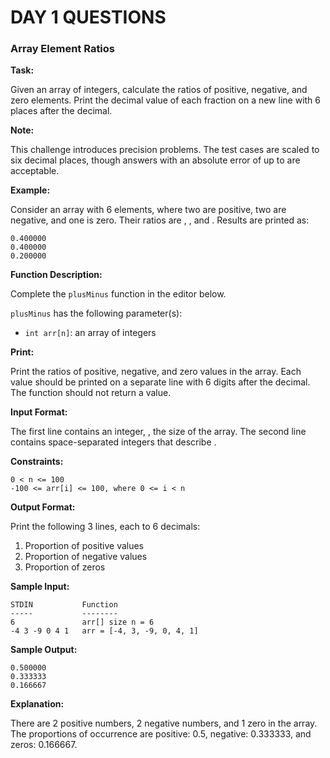 # DAY 1 QUESTIONS

### Array Element Ratios

**Task:**

Given an array of integers, calculate the ratios of positive, negative, and zero elements. Print the decimal value of each fraction on a new line with 6 places after the decimal.

**Note:**

This challenge introduces precision problems. The test cases are scaled to six decimal places, though answers with an absolute error of up to  are acceptable.

**Example:**

Consider an array with 6 elements, where two are positive, two are negative, and one is zero. Their ratios are , , and . Results are printed as:

```
0.400000
0.400000
0.200000
```

**Function Description:**

Complete the `plusMinus` function in the editor below.

`plusMinus` has the following parameter(s):

- `int arr[n]`: an array of integers

**Print:**

Print the ratios of positive, negative, and zero values in the array. Each value should be printed on a separate line with 6 digits after the decimal. The function should not return a value.

**Input Format:**

The first line contains an integer, , the size of the array. The second line contains  space-separated integers that describe .

**Constraints:**

```
0 < n <= 100
-100 <= arr[i] <= 100, where 0 <= i < n
```

**Output Format:**

Print the following 3 lines, each to 6 decimals:

1. Proportion of positive values
2. Proportion of negative values
3. Proportion of zeros

**Sample Input:**

```
STDIN           Function
-----           --------
6               arr[] size n = 6
-4 3 -9 0 4 1   arr = [-4, 3, -9, 0, 4, 1]
```

**Sample Output:**

```
0.500000
0.333333
0.166667
```

**Explanation:**

There are 2 positive numbers, 2 negative numbers, and 1 zero in the array. The proportions of occurrence are positive: 0.5, negative: 0.333333, and zeros: 0.166667.